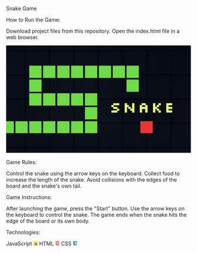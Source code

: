 Snake Game

How to Run the Game:

Download project files from this repository.
Open the index.html file in a web browser.

![Alt Text](Snake_OG-logo.jpg)


Game Rules:

Control the snake using the arrow keys on the keyboard.
Collect food to increase the length of the snake.
Avoid collisions with the edges of the board and the snake's own tail.

Game Instructions:

After launching the game, press the "Start" button.
Use the arrow keys on the keyboard to control the snake.
The game ends when the snake hits the edge of the board or its own body.

Technologies:

JavaScript [<img src="https://raw.githubusercontent.com/devicons/devicon/master/icons/javascript/javascript-original.svg" alt="JavaScript Logo" width="12">](https://developer.mozilla.org/en-US/docs/Web/JavaScript)
HTML   [<img src="https://raw.githubusercontent.com/devicons/devicon/master/icons/html5/html5-original.svg" alt="HTML Logo" width="12">](https://developer.mozilla.org/en-US/docs/Web/HTML)
CSS  [<img src="https://raw.githubusercontent.com/devicons/devicon/master/icons/css3/css3-original.svg" alt="CSS Logo" width="12">](https://developer.mozilla.org/en-US/docs/Web/CSS)







